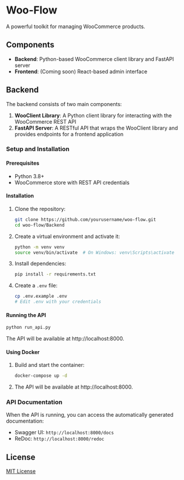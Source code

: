 # Woo-Flow

A powerful toolkit for managing WooCommerce products.

## Components

- **Backend**: Python-based WooCommerce client library and FastAPI server
- **Frontend**: (Coming soon) React-based admin interface

## Backend

The backend consists of two main components:

1. **WooClient Library**: A Python client library for interacting with the WooCommerce REST API
2. **FastAPI Server**: A RESTful API that wraps the WooClient library and provides endpoints for a frontend application

### Setup and Installation

#### Prerequisites

- Python 3.8+
- WooCommerce store with REST API credentials

#### Installation

1. Clone the repository:

   ```bash
   git clone https://github.com/yourusername/woo-flow.git
   cd woo-flow/Backend
   ```

2. Create a virtual environment and activate it:

   ```bash
   python -m venv venv
   source venv/bin/activate  # On Windows: venv\Scripts\activate
   ```

3. Install dependencies:

   ```bash
   pip install -r requirements.txt
   ```

4. Create a `.env` file:

   ```bash
   cp .env.example .env
   # Edit .env with your credentials
   ```

#### Running the API

```bash
python run_api.py
```

The API will be available at http://localhost:8000.

#### Using Docker

1. Build and start the container:

   ```bash
   docker-compose up -d
   ```

2. The API will be available at http://localhost:8000.

### API Documentation

When the API is running, you can access the automatically generated documentation:

- Swagger UI: `http://localhost:8000/docs`
- ReDoc: `http://localhost:8000/redoc`

## License

[MIT License](LICENSE)